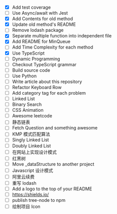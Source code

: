 * [x] Add test coverage
* [ ] Use Async/await with Jest
* [x] Add Contents for old method
* [x] Update old method's README
* [ ] Remove lodash package
* [x] Separate multiple function into independent file
* [x] Add README for MinQueue
* [ ] Add Time Complexity for each method
* [x] Use TypeScript
* [ ] Dynamic Programming
* [ ] Checkout TypeScript grammar
* [ ] Build source code
* [ ] Use Python
* [ ] Write article about this repository
* [ ] Refactor Keyboard Row
* [ ] Add category tag for each problem
* [ ] Linked List
* [ ] Binary Search
* [ ] CSS Animation
* [ ] Awesome leetcode
* [ ] 静态链表
* [ ] Fetch Question and something awesome
* [ ] KMP 模式匹配算法
* [ ] Singly Linked List
* [ ] Doubly Linked List
* [ ] 在网站上实现设计模式
* [ ] 红黑树
* [ ] Move \_dataStructure to another project
* [ ] Javascript 设计模式
* [ ] 阿里云续费
* [ ] 重写 lodash
* [ ] Add a logo to the top of your README
* [ ] https://shields.io/
* [ ] publish tree-node to npm
* [ ] 绘制项目 Icon
